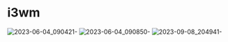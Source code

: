 # i3wm

![2023-06-04_090421-](https://github.com/ragashanmugamrg/i3wm/assets/60066880/66ae0e18-6ff1-4473-b314-72145c53574b)
![2023-06-04_090850-](https://github.com/ragashanmugamrg/i3wm/assets/60066880/5f4ff2ee-e01e-4346-a14e-f82c7be9d7f2)
![2023-09-08_204941-](https://github.com/ragashanmugamrg/i3wm/assets/60066880/153b1516-fa0f-4733-95af-da91a2855138)
